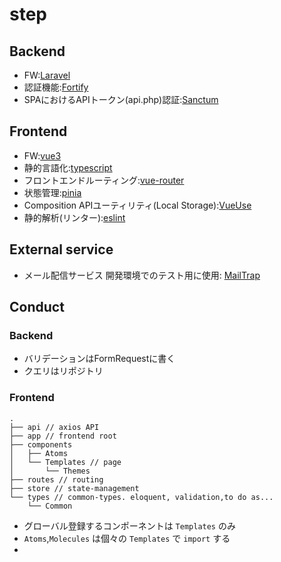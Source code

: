 # step

## Backend

- FW:[Laravel](https://laravel.com/docs/9.x)
- 認証機能:[Fortify](https://laravel.com/docs/9.x/fortify)
- SPAにおけるAPIトークン(api.php)認証:[Sanctum](https://laravel.com/docs/9.x/sanctum)

## Frontend

- FW:[vue3](https://ja.vuejs.org/)
- 静的言語化:[typescript](https://www.typescriptlang.org/docs/handbook/project-references.html)
- フロントエンドルーティング:[vue-router](https://router.vuejs.org/)
- 状態管理:[pinia](https://pinia.vuejs.org/)
- Composition APIユーティリティ(Local Storage):[VueUse](https://vueuse.org/)
- 静的解析(リンター):[eslint](https://eslint.org/)

## External service

- メール配信サービス 開発環境でのテスト用に使用: [MailTrap](https://mailtrap.io/inboxes)

## Conduct

### Backend

- バリデーションはFormRequestに書く
- クエリはリポジトリ

### Frontend

```
.
├── api // axios API
├── app // frontend root
├── components
│   ├── Atoms
│   └── Templates // page
│       └── Themes
├── routes // routing
├── store // state-management
└── types // common-types. eloquent, validation,to do as...
    └── Common
```

- グローバル登録するコンポーネントは `Templates` のみ
- `Atoms`,`Molecules` は個々の `Templates` で `import` する
- <template> でのコンポーネントタグはパスカルケース ❌<input-component>  🙆<InputComponent>
- バリデーションエラーの情報は store 管理。errors というオブジェクトの中に各種キーを持たせ、コンポーネントにはエラーのキーを渡す。
- <script>　内の記述順は、 `store -> props -> data -> emits -> computed -> watch -> methods -> onMounted (life cycle)`
- axios の処理は apis/ のリポジトリを使う。また、エラー処理は基本base.repository のinterceptor で共通処理にする。個別にエラーハンドリングが必要な時のみ、個別のリクエスト実行処理にエラーハンドリングを追加する
